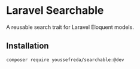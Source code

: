 # Laravel Searchable

A reusable search trait for Laravel Eloquent models.

## Installation

```bash
composer require youssefreda/searchable:@dev